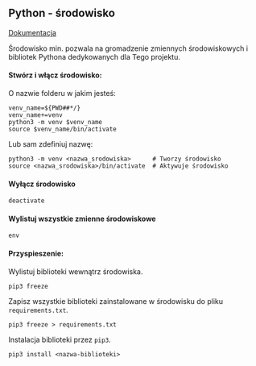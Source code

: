 ## Python - środowisko

[Dokumentacja](https://docs.python.org/3/library/venv.html)

Środowisko min. pozwala na gromadzenie zmiennych środowiskowych i bibliotek Pythona dedykowanych dla Tego projektu.


#### Stwórz i włącz środowisko:

O nazwie folderu w jakim jesteś:
```
venv_name=${PWD##*/}
venv_name+=venv
python3 -m venv $venv_name
source $venv_name/bin/activate
```

Lub sam zdefiniuj nazwę:
```
python3 -m venv <nazwa_srodowiska>      # Tworzy środowisko
source <nazwa_srodowiska>/bin/activate  # Aktywuje środowisko
```

#### Wyłącz środowisko
```
deactivate
```

#### Wylistuj wszystkie zmienne środowiskowe
```
env
```

#### Przyspieszenie:

Wylistuj biblioteki wewnątrz środowiska.
```
pip3 freeze
```

Zapisz wszystkie biblioteki zainstalowane w środowisku do pliku `requirements.txt`.
```
pip3 freeze > requirements.txt
```

Instalacja biblioteki przez `pip3`.
```
pip3 install <nazwa-biblioteki>
```
